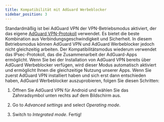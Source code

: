 ```yaml
---
title: Kompatibilität mit AdGuard Werbeblocker
sidebar_position: 3
---
```


Standardmäßig ist bei AdGuard VPN der VPN-Betriebsmodus aktiviert, der das eigene [AdGuard VPN-Protokoll](/general/adguard-vpn-protocol) verwendet. Es bietet die beste Kombination aus Verbindungsgeschwindigkeit und Sicherheit. In diesem Betriebsmodus können AdGuard VPN und AdGuard Werbeblocker jedoch nicht gleichzeitig arbeiten. Der Kompatibilitätsmodus wiederum verwendet das IPsec-Protokoll, das die Zusammenarbeit der AdGuard-Apps ermöglicht. Wenn Sie bei der Installation von AdGuard VPN bereits über AdGuard Werbeblocker verfügen, wird dieser Modus automatisch aktiviert und ermöglicht Ihnen die gleichzeitige Nutzung unserer Apps. Wenn Sie zuerst AdGuard VPN installiert haben und sich erst dann entschieden haben, AdGuard Werbeblocker auszuprobieren, folgen Sie diesen Schritten:

1. Öffnen Sie AdGuard VPN für Android und wählen Sie das Zahnradsymbol unten rechts auf dem Bildschirm aus.

2. Go to *Advanced settings* and select *Operating mode*.

3. Switch to *Integrated mode*. Fertig!
